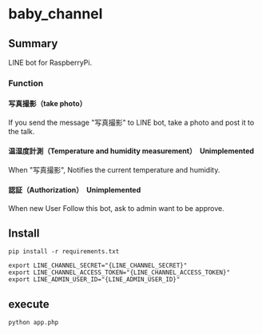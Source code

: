 # baby_channel
## Summary
LINE bot for RaspberryPi.

### Function
#### 写真撮影（take photo）
If you send the message "写真撮影" to LINE bot, take a photo and post it to the talk.

#### 温湿度計測（Temperature and humidity measurement）　Unimplemented
When "写真撮影", Notifies the current temperature and humidity.

#### 認証（Authorization）　Unimplemented
When new User Follow this bot, ask to admin want to be approve.

## Install

```
pip install -r requirements.txt
```

```
export LINE_CHANNEL_SECRET="{LINE_CHANNEL_SECRET}"
export LINE_CHANNEL_ACCESS_TOKEN="{LINE_CHANNEL_ACCESS_TOKEN}"
export LINE_ADMIN_USER_ID="{LINE_ADMIN_USER_ID}"
```

## execute

```
python app.php
```